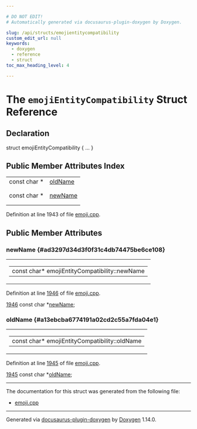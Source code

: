 ```yaml
---

# DO NOT EDIT!
# Automatically generated via docusaurus-plugin-doxygen by Doxygen.

slug: /api/structs/emojientitycompatibility
custom_edit_url: null
keywords:
  - doxygen
  - reference
  - struct
toc_max_heading_level: 4

---
```


<div class="doxyPage">

# The `emojiEntityCompatibility` Struct Reference



## Declaration

<div class="doxyDeclaration">
struct emojiEntityCompatibility { ... }
</div>

## Public Member Attributes Index

<table class="doxyMembersIndex">

<tr class="doxyMemberIndexItem">
<td class="doxyMemberIndexItemType" align="left" valign="top">const char *</td>
<td class="doxyMemberIndexItemName" align="left" valign="top"><a href="#a13ebcba6774191a02cd2c55a7fda04e1">oldName</a></td>
</tr>
<tr class="doxyMemberIndexDescription">
<td class="doxyMemberIndexDescriptionLeft"></td>
<td class="doxyMemberIndexDescriptionRight">
</td>
</tr>
<tr class="doxyMemberIndexSeparator">
<td class="doxyMemberIndexSeparator" colspan="2"></td>
</tr>

<tr class="doxyMemberIndexItem">
<td class="doxyMemberIndexItemType" align="left" valign="top">const char *</td>
<td class="doxyMemberIndexItemName" align="left" valign="top"><a href="#ad3297d34d3f0f31c4db74475be6ce108">newName</a></td>
</tr>
<tr class="doxyMemberIndexDescription">
<td class="doxyMemberIndexDescriptionLeft"></td>
<td class="doxyMemberIndexDescriptionRight">
</td>
</tr>
<tr class="doxyMemberIndexSeparator">
<td class="doxyMemberIndexSeparator" colspan="2"></td>
</tr>

</table>


<p>Definition at line 1943 of file <a href="/web-doxygen/docs/api/files/src/emoji-cpp">emoji.cpp</a>.</p>

<div class="doxySectionDef">

## Public Member Attributes

### newName {#ad3297d34d3f0f31c4db74475be6ce108}

<div class="doxyMemberItem">
<div class="doxyMemberProto">
<table class="doxyMemberLabels">
<tr class="doxyMemberLabels">
<td class="doxyMemberLabelsLeft">
<table class="doxyMemberName">
<tr>
<td class="doxyMemberName">const char* emojiEntityCompatibility::newName</td>
</tr>
</table>
</td>
</tr>
</table>
</div>
<div class="doxyMemberDoc">


<p>Definition at line <a href="/web-doxygen/docs/api/files/src/emoji-cpp/#l01946">1946</a> of file <a href="/web-doxygen/docs/api/files/src/emoji-cpp">emoji.cpp</a>.</p>

<div class="doxyProgramListing">

<div class="doxyCodeLine"><span class="doxyLineNumber"><a href="#ad3297d34d3f0f31c4db74475be6ce108">1946</a></span><span class="doxyLineContent"><span class="doxyHighlight">  </span><span class="doxyHighlightKeyword">const</span><span class="doxyHighlight"> </span><span class="doxyHighlightKeywordType">char</span><span class="doxyHighlight"> *<a href="#ad3297d34d3f0f31c4db74475be6ce108">newName</a>;</span></span></div>

</div>

</div>
</div>

### oldName {#a13ebcba6774191a02cd2c55a7fda04e1}

<div class="doxyMemberItem">
<div class="doxyMemberProto">
<table class="doxyMemberLabels">
<tr class="doxyMemberLabels">
<td class="doxyMemberLabelsLeft">
<table class="doxyMemberName">
<tr>
<td class="doxyMemberName">const char* emojiEntityCompatibility::oldName</td>
</tr>
</table>
</td>
</tr>
</table>
</div>
<div class="doxyMemberDoc">


<p>Definition at line <a href="/web-doxygen/docs/api/files/src/emoji-cpp/#l01945">1945</a> of file <a href="/web-doxygen/docs/api/files/src/emoji-cpp">emoji.cpp</a>.</p>

<div class="doxyProgramListing">

<div class="doxyCodeLine"><span class="doxyLineNumber"><a href="#a13ebcba6774191a02cd2c55a7fda04e1">1945</a></span><span class="doxyLineContent"><span class="doxyHighlight">  </span><span class="doxyHighlightKeyword">const</span><span class="doxyHighlight"> </span><span class="doxyHighlightKeywordType">char</span><span class="doxyHighlight"> *<a href="#a13ebcba6774191a02cd2c55a7fda04e1">oldName</a>;</span></span></div>

</div>

</div>
</div>

</div>

<hr/>

<p>The documentation for this struct was generated from the following file:</p>

<ul>
<li><a href="/web-doxygen/docs/api/files/src/emoji-cpp">emoji.cpp</a></li>
</ul>

<hr/>

<p class="doxyGeneratedBy">Generated via <a href="https://github.com/xpack/docusaurus-plugin-doxygen">docusaurus-plugin-doxygen</a> by <a href="https://www.doxygen.nl">Doxygen</a> 1.14.0.</p>

</div>
